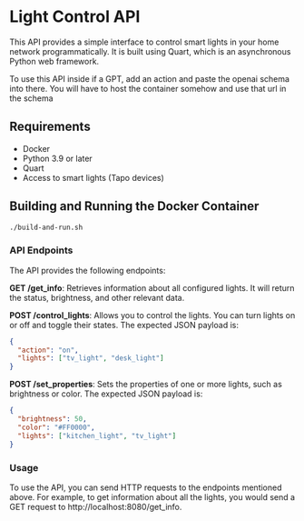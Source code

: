 # Light Control API

This API provides a simple interface to control smart lights in your home network programmatically. It is built using Quart, which is an asynchronous Python web framework.

To use this API inside if a GPT, add an action and paste the openai schema into there.
You will have to host the container somehow and use that url in the schema

## Requirements

- Docker
- Python 3.9 or later
- Quart
- Access to smart lights (Tapo devices)

## Building and Running the Docker Container

```sh
./build-and-run.sh
```

### API Endpoints

The API provides the following endpoints:

**GET /get_info**: Retrieves information about all configured lights. It will return the status, brightness, and other relevant data.

**POST /control_lights**: Allows you to control the lights. You can turn lights on or off and toggle their states. The expected JSON payload is:

```json
{
  "action": "on",
  "lights": ["tv_light", "desk_light"]
}
```

**POST /set_properties**: Sets the properties of one or more lights, such as brightness or color. The expected JSON payload is:

```json
{
  "brightness": 50,
  "color": "#FF0000",
  "lights": ["kitchen_light", "tv_light"]
}
```

### Usage

To use the API, you can send HTTP requests to the endpoints mentioned above. For example, to get information about all the lights, you would send a GET request to http://localhost:8080/get_info.
